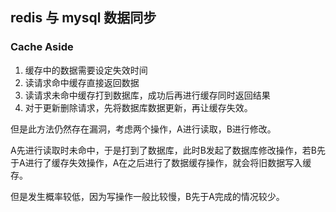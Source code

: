## redis 与 mysql 数据同步

### Cache Aside

1. 缓存中的数据需要设定失效时间
2. 读请求命中缓存直接返回数据
3. 读请求未命中缓存打到数据库，成功后再进行缓存同时返回结果
4. 对于更新删除请求，先将数据库数据更新，再让缓存失效。



但是此方法仍然存在漏洞，考虑两个操作，A进行读取，B进行修改。

A先进行读取时未命中，于是打到了数据库，此时B发起了数据库修改操作，若B先于A进行了缓存失效操作，A在之后进行了数据缓存操作，就会将旧数据写入缓存。

但是发生概率较低，因为写操作一般比较慢，B先于A完成的情况较少。